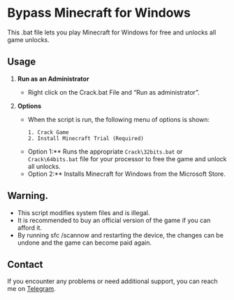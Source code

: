 # Bypass Minecraft for Windows

This .bat file lets you play Minecraft for Windows for free and unlocks all game unlocks.

## Usage

1. **Run as an Administrator**
   - Right click on the Crack.bat File and “Run as administrator”.

2. **Options**
   - When the script is run, the following menu of options is shown:
     ```
     1. Crack Game
     2. Install Minecraft Trial (Required)
     ```
   - Option 1:** Runs the appropriate `Crack\32bits.bat` or `Crack\64bits.bat` file for your processor to free the game and unlock all unlocks.
   - Option 2:** Installs Minecraft for Windows from the Microsoft Store.

## Warning.

   - This script modifies system files and is illegal.
   - It is recommended to buy an official version of the game if you can afford it.
   - By running sfc /scannow and restarting the device, the changes can be undone and the game can become paid again.

## Contact
If you encounter any problems or need additional support, you can reach me on [Telegram](https://t.me/fatiqueos).
